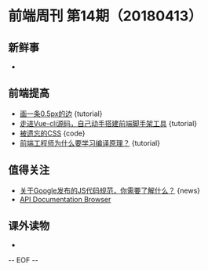 # 前端周刊 第14期（20180413）

## 新鲜事
-

## 前端提高
- [画一条0.5px的边](http://mp.weixin.qq.com/s/fcqOvzPE0swwsJL1Po4twA) {tutorial}
- [走进Vue-cli源码，自己动手搭建前端脚手架工具](https://segmentfault.com/a/1190000013975247) {tutorial}
- [被遗忘的CSS](http://mp.weixin.qq.com/s/OwOfsshZIyn8-JVrsCVDxg) {code}
- [前端工程师为什么要学习编译原理？](https://zhuanlan.zhihu.com/p/31096468?utm_source=wechat_session&amp;utm_medium=social) {tutorial}

## 值得关注
- [关于Google发布的JS代码规范，你需要了解什么？](https://github.com/WhiteYin/translation/issues/10) {news}
- [API Documentation Browser](https://devdocs.io/)

## 课外读物
-

[//]: # (分类图标
    新闻 {news}
    视频 {video}
    教程 {tutorial}
    代码 {code}
    演示 {demo}
    观点 {opinion}
    技巧 {tips}
    工具 {tools}
    书籍 {book}
    文档 {doc}
    GayHub {github}
    规范 {w3c}
    规范 {mdn}
    Three.js {threejs}
  )

-- EOF --